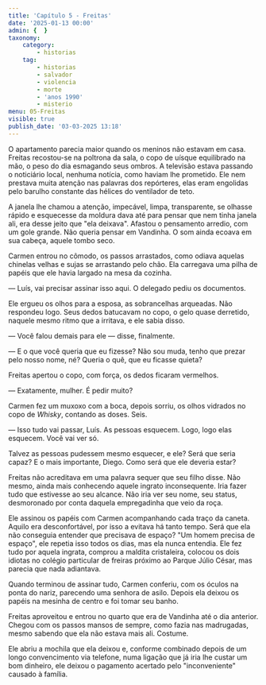 ```yaml
---
title: 'Capítulo 5 - Freitas'
date: '2025-01-13 00:00'
admin: {  }
taxonomy:
    category:
        - historias
    tag:
        - historias
        - salvador
        - violencia
        - morte
        - 'anos 1990'
        - misterio
menu: 05-Freitas
visible: true
publish_date: '03-03-2025 13:18'
---
```


O apartamento parecia maior quando os meninos não estavam em casa. Freitas recostou-se na poltrona da sala, o copo de uísque equilibrado na mão, o peso do dia esmagando seus ombros. A televisão estava passando o noticiário local, nenhuma notícia, como haviam lhe prometido. Ele nem prestava muita atenção nas palavras dos repórteres, elas eram engolidas pelo barulho constante das hélices do ventilador de teto.

A janela lhe chamou a atenção, impecável, limpa, transparente, se olhasse rápido e esquecesse da moldura dava até para pensar que nem tinha janela ali, era desse jeito que "ela deixava". Afastou o pensamento arredio, com um gole grande. Não queria pensar em Vandinha. O som ainda ecoava em sua cabeça, aquele tombo seco.

Carmen entrou no cômodo, os passos arrastados, como odiava aquelas chinelas velhas e sujas se arrastando pelo chão. Ela carregava uma pilha de papéis que ele havia largado na mesa da cozinha.

— Luís, vai precisar assinar isso aqui. O delegado pediu os documentos.

Ele ergueu os olhos para a esposa, as sobrancelhas arqueadas. Não respondeu logo. Seus dedos batucavam no copo, o gelo quase derretido, naquele mesmo ritmo que a irritava, e ele sabia disso.

— Você falou demais para ele — disse, finalmente.

— E o que você queria que eu fizesse? Não sou muda, tenho que prezar pelo nosso nome, né? Queria o quê, que eu ficasse quieta?

Freitas apertou o copo, com força, os dedos ficaram vermelhos.

— Exatamente, mulher. É pedir muito?

Carmen fez um muxoxo com a boca, depois sorriu, os olhos vidrados no copo de *Whisky*, contando as doses. Seis.

— Isso tudo vai passar, Luís. As pessoas esquecem. Logo, logo elas esquecem. Você vai ver só.

Talvez as pessoas pudessem mesmo esquecer, e ele? Será que seria capaz? E o mais importante, Diego. Como será que ele deveria estar?

Freitas não acreditava em uma palavra sequer que seu filho disse. Não mesmo, ainda mais conhecendo aquele ingrato inconsequente. Iria fazer tudo que estivesse ao seu alcance. Não iria ver seu nome, seu status, desmoronado por conta daquela empregadinha que veio da roça.

Ele assinou os papéis com Carmen acompanhando cada traço da caneta. Aquilo era desconfortável, por isso a evitava há tanto tempo. Será que ela não conseguia entender que precisava de espaço? "Um homem precisa de espaço", ele repetia isso todos os dias, mas ela nunca entendia. Ele fez tudo por aquela ingrata, comprou a maldita cristaleira, colocou os dois idiotas no colégio particular de freiras próximo ao Parque Júlio César, mas parecia que nada adiantava.

Quando terminou de assinar tudo, Carmen conferiu, com os óculos na ponta do nariz, parecendo uma senhora de asilo. Depois ela deixou os papéis na mesinha de centro e foi tomar seu banho.

Freitas aproveitou e entrou no quarto que era de Vandinha até o dia anterior. Chegou com os passos mansos de sempre, como fazia nas madrugadas, mesmo sabendo que ela não estava mais ali. Costume.

Ele abriu a mochila que ela deixou e, conforme combinado depois de um longo convencimento via telefone, numa ligação que já iria lhe custar um bom dinheiro, ele deixou o pagamento acertado pelo "inconveniente" causado à família.